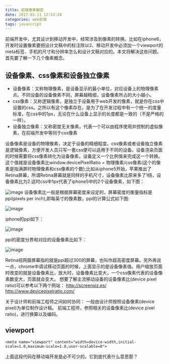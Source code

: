 ```yaml
---
title: 前端像素解密
date: 2017-01-11 12:53:24
categories: web前端
tags: javascript
---
```

前端开发中，尤其设计到移动开发中，经常涉及到像素的转换。比如在iphone6，开发时设置像素要把设计文稿中的标注除以2、移动开发中必须加一个viewport的meta标签、手机的尺寸和分辨率怎么和设计文稿对应的。本文将解决这些问题。首先要了解一下几个像素概念。
<!-- more -->
## 设备像素、css像素和设备独立像素
- 设备像素：又称物理像素，是设备显示的最小单位，对应设备上的物理像素点。不同设备的设备像素不同，屏幕越精细，设备像素所占的大小越小。
- css像素：又称逻辑像素，是独立于设备用于web开发的像素，就是你在css中设置的css。之所以有这个像素存在，是为了在开发过程中有一个统一的度量标准，在css中的1px，无论在什么设备上显示的长度都是一致的（不是严格的一样）。
- 设备独立像素：又称密度无关像素，代表一个可以由程序使用并控制的虚拟像素，在前端开发中等同于css像素

设备像素是设备的物理像素，决定于设备的精细程度。css像素或者设备独立像素是逻辑像素，方便开发人员只写一套css便可以适用于不同的设备。设备渲染页面的时候需要将css像素转化为设备像素，设备定义一个比例值来完成这一个转换。这个值就是设备像素比window.devicePixelRatio = 物理像素/css像素(这个的像素是指满屏时物理像素和css像素的个数);比如从iphone5开始，苹果推出了Retina屏幕，所谓Retina屏幕就是同样的手机尺寸，设备像素比原来多了1倍，设备像素比为2.这时css中1px代表了iphone5中的2个设备像素，如下图：

![image](/images/pixel.png)
设备像素比一般是根据屏幕密度来设定的，屏幕密度的衡量指标是ppi(pixels per inch),即每英寸的像素数，ppi的计算公式如下图:

![image](/images/ppi.jpg)

iphone的ppi如下：

![image](/images/iphone.png)

ppi的密度分界和对应的设备像素比如下：

![image](/images/dpr.jpg)

Retina视网膜屏幕指的就是ppi超过300的屏幕，也叫作超高密度屏幕。另外再说一点，chrome中调试移动页面的时候，上面显示的是设备像素值。用户缩放页面时改变的就是设备像素比，放大时，设备像素比变大，一个css像素代表的设备像素数变大，页面就会变大。
想要了解主流移动设备的设备像素比(device pixel ratio)可以参考以下两个网站：
http://screensiz.es/
http://www.devicepixelratio.com/

关于设计师和前端工程师之间如何协同：
一般由设计师按照设备像素(device pixel)为单位制作设计稿。
前端工程师，参照相关的设备像素比(device pixel ratio)，进行换算以及编码。

## viewport
```
<meta name="viewport" content="width=device-width,initial-scale=1.0,maximum-scale=1.0,user-scalable=0">
```
上面这段代码在移动端开发是必不可少的。它到底代表什么意思那？
